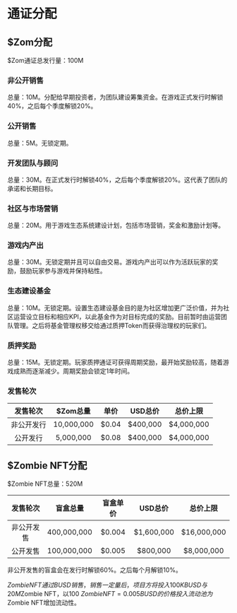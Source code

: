 # 通证分配

## $Zom分配

$Zom通证总发行量：100M

### 非公开销售 <a id="pravite-sale"></a>

总量：10M。分配给早期投资者，为团队建设筹集资金。在游戏正式发行时解锁40%，之后每个季度解锁20%。

### 公开销售 <a id="public-sale"></a>

总量：5M。无锁定期。

### 开发团队与顾问 <a id="dev-team"></a>

总量：30M。在正式发行时解锁40%，之后每个季度解锁20%。这代表了团队的承诺和长期目标。

### 社区与市场营销 <a id="comunity"></a>

总量：20M。用于游戏生态系统建设计划，包括市场营销，奖金和激励计划等。

### 游戏内产出

总量：30M。无锁定期并且可以自由交易。游戏内产出可以作为活跃玩家的奖励，鼓励玩家参与游戏并保持粘性。

### 生态建设基金 <a id="fund"></a>

总量：10M。无锁定期。设置生态建设基金目的是为社区增加更广泛价值，并为社区运营设立目标和相应KPI，以此基金作为对目标完成的奖励。目前暂时由运营团队管理。之后将基金管理权移交给通过质押Token而获得治理权的玩家们。

### 质押奖励

总量：15M。无锁定期。玩家质押通证可获得周期奖励，最开始奖励较高，随着游戏成熟而逐渐减少。周期奖励会锁定1年时间。

### 发售轮次

| 发售轮次 | $Zom总量 | 单价 | USD总价 | 总价上限 |
| :---: | :---: | :---: | :---: | :---: |
| 非公开发行 | 10,000,000 | $0.04 | $400,000 | $4,000,000 |
| 公开发行 | 5,000,000 | $0.08 | $400,000 | $4,000,000 |

## $Zombie NFT分配 <a id="zombie-nft-sale"></a>

$Zombie NFT总量：520M

| 发售轮次 | 盲盒总量 | 盲盒单价 | USD总价 | 总价上限 |
| :---: | :---: | :---: | :---: | :---: |
| 非公开发售 | 400,000,000 | $0.004 | $1,600,000 | $16,000,000 |
| 公开发售 | 100,000,000 | $0.005 | $800,000 | $8,000,000 |

非公开发售的盲盒会在发行时解锁60%。之后每个月解锁10%。

$Zombie NFT通过BUSD销售，销售一定量后，项目方将投入100KBUSD与20M$Zombie NFT，以100 $Zombie NFT = 0.005BUSD的价格投入流动池为$Zombie NFT增加流动性。

